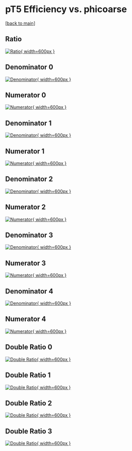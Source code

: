 # pT5 Efficiency vs. phicoarse

[[back to main](./)]



## Ratio

[![Ratio](../mtv/var/pT5_vtr_0_1_eff_phicoarse.png){ width=600px }](../mtv/var/pT5_vtr_0_1_eff_phicoarse.pdf)

## Denominator 0

[![Denominator](../mtv/den/pT5_vtr_0_1_eff_phicoarse_den0.png){ width=600px }](../mtv/den/pT5_vtr_0_1_eff_phicoarse_den0.pdf)

## Numerator 0

[![Numerator](../mtv/num/pT5_vtr_0_1_eff_phicoarse_num0.png){ width=600px }](../mtv/num/pT5_vtr_0_1_eff_phicoarse_num0.pdf)

## Denominator 1

[![Denominator](../mtv/den/pT5_vtr_0_1_eff_phicoarse_den1.png){ width=600px }](../mtv/den/pT5_vtr_0_1_eff_phicoarse_den1.pdf)

## Numerator 1

[![Numerator](../mtv/num/pT5_vtr_0_1_eff_phicoarse_num1.png){ width=600px }](../mtv/num/pT5_vtr_0_1_eff_phicoarse_num1.pdf)

## Denominator 2

[![Denominator](../mtv/den/pT5_vtr_0_1_eff_phicoarse_den2.png){ width=600px }](../mtv/den/pT5_vtr_0_1_eff_phicoarse_den2.pdf)

## Numerator 2

[![Numerator](../mtv/num/pT5_vtr_0_1_eff_phicoarse_num2.png){ width=600px }](../mtv/num/pT5_vtr_0_1_eff_phicoarse_num2.pdf)

## Denominator 3

[![Denominator](../mtv/den/pT5_vtr_0_1_eff_phicoarse_den3.png){ width=600px }](../mtv/den/pT5_vtr_0_1_eff_phicoarse_den3.pdf)

## Numerator 3

[![Numerator](../mtv/num/pT5_vtr_0_1_eff_phicoarse_num3.png){ width=600px }](../mtv/num/pT5_vtr_0_1_eff_phicoarse_num3.pdf)

## Denominator 4

[![Denominator](../mtv/den/pT5_vtr_0_1_eff_phicoarse_den4.png){ width=600px }](../mtv/den/pT5_vtr_0_1_eff_phicoarse_den4.pdf)

## Numerator 4

[![Numerator](../mtv/num/pT5_vtr_0_1_eff_phicoarse_num4.png){ width=600px }](../mtv/num/pT5_vtr_0_1_eff_phicoarse_num4.pdf)

## Double Ratio 0

[![Double Ratio](../mtv/ratio/pT5_vtr_0_1_eff_phicoarse_ratio0.png){ width=600px }](../mtv/ratio/pT5_vtr_0_1_eff_phicoarse_ratio0.pdf)

## Double Ratio 1

[![Double Ratio](../mtv/ratio/pT5_vtr_0_1_eff_phicoarse_ratio1.png){ width=600px }](../mtv/ratio/pT5_vtr_0_1_eff_phicoarse_ratio1.pdf)

## Double Ratio 2

[![Double Ratio](../mtv/ratio/pT5_vtr_0_1_eff_phicoarse_ratio2.png){ width=600px }](../mtv/ratio/pT5_vtr_0_1_eff_phicoarse_ratio2.pdf)

## Double Ratio 3

[![Double Ratio](../mtv/ratio/pT5_vtr_0_1_eff_phicoarse_ratio3.png){ width=600px }](../mtv/ratio/pT5_vtr_0_1_eff_phicoarse_ratio3.pdf)

